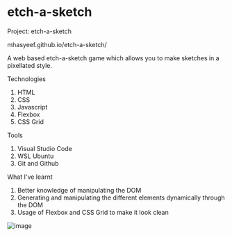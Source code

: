 # etch-a-sketch

Project: etch-a-sketch

mhasyeef.github.io/etch-a-sketch/

A web based etch-a-sketch game which allows you to make sketches in a pixellated style.

Technologies
1) HTML
2) CSS
3) Javascript
4) Flexbox
5) CSS Grid

Tools
1) Visual Studio Code
2) WSL Ubuntu
3) Git and Github

What I've learnt
1) Better knowledge of manipulating the DOM
2) Generating and manipulating the different elements dynamically through the DOM
3) Usage of Flexbox and CSS Grid to make it look clean

![image](https://user-images.githubusercontent.com/70051252/172696835-9b3e3607-e06a-46af-8970-1e7c50685c89.png)

